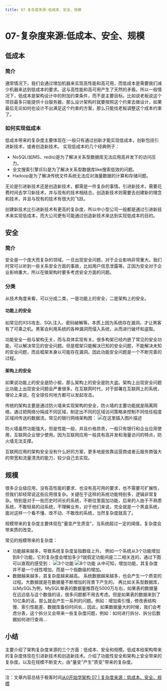 ```yaml
---
title: 07-复杂度来源:低成本、安全、规模
---
```

# 07-复杂度来源:低成本、安全、规模
## 低成本
### 简介
通常情况下，我们会通过增加机器来实现高性能和高可用，而低成本是需要我们减少机器来达到低成本的要求。这与高性能和高可用产生了天然的矛盾。所以一般情况下，低成本是架构设计中的附加约束条件，而不是主要目标。比如说老板说这个项目最多只能提供十台服务器，那么设计架构时就要按照这个约束去做设计，如果最后无论如何也设计不出满足这个约束的方案，那么只能找老板调整这个成本约束了。
### 如何实现低成本
低成本带来的复杂度主要体现在:一般只有通过创新才能实现低成本，创新包括引进新技术，或者创造新技术。
实现低成本的几个经典例子：
 - NoSQL(如MS、redis)是为了解决关系型数据库无法应用高并发下的访问压力。
 - 全文搜索引擎(ES)是为了解决关系型数据库like搜索低效的问题。
 - Hadoop是为了解决传统文件系统无法应对海量数据的计算和存储问题。
 
无论是引进新技术还是创造新技术，都需是一件复杂的事情。引进新技术，需要花费时间去学习新技术，并与现有的技术相结合。创造新技术则需要去创建新的理念和技术，并且与现有的技术有很大的飞跃。

创建新技术比引进新技术有更高的复杂度，所以中小型公司一般都是通过引进新技术来实现低成本，而大公司更有可能通过创造新技术来达到实现低成本的目的。
## 安全
### 简介
安全是一个庞大而复杂的领域，一旦出现安全问题，对于企业影响非常重大。我们时常可以听到一些关系安全方面的事故，比如用户信息泄露等。正因为安全对于企业影响重大，所以在做架构时要多考虑安全方面的问题。
### 分类
从技术角度来看，可以分成二类，一是功能上的安全，二是架构上的安全。

#### 功能上的安全
如常见的XSS攻击、SQL注入、密码破解等。本质上因为系统存在漏洞，才让黑客有了可乘之机。黑客会利用系统的各种漏洞而侵入系统，从而进行破坏和盗取。

功能安全一般与架构无关，而与具体实现有关。很多构架已经内嵌了常见的安全功能，可以解决常见的安全问题。但是框架只能解决已知的安全问题，不能解决未知的安全问题，而且框架本身以可能存在漏洞。因此功能安全问题是一个不断完善的过程。
#### 架构上的安全
如果说功能上的安全是防小偷，那么架构上的安全是防大盗。架构上出现安全问题比功能上出现安全问题会严重很多。在互联网时代，对于部署在互联网上的系统，理论上来说，在全球任何地方都可以发起攻击。

传统的架构主要是通过防火墙来实现架构的安全，防火墙的主要功能就是隔离网络，通过把网络分隔成不同区域，制定出不同的区域访问策略来控制不同信任程度区域间传送的数据流。常见的银行网络架构图：
![在这里插入图片描述](https://img-blog.csdn.net/20181023111449344?watermark/2/text/aHR0cHM6Ly9ibG9nLmNzZG4ubmV0L3hpYW94aXpoZQ==/font/5a6L5L2T/fontsize/400/fill/I0JBQkFCMA==/dissolve/70)

防火墙虽然功能强大，但是性能一般，并且价格昂贵，一般只有银行和企业应用使用，互联网企业很少使用。因为互联网应用一般具有高并发和海量访问的特点，防火墙无法支撑。

互联网应用的架构安全没有什么好的方案，更多地是依靠运营商或者云服务商强大的带宽和流量清洗的能力，较少自己去实现。

## 规模
很多企业级应用，没有高性能的要求、也没有高可用的要求，也不需要可扩展性，但我们却经常说这些应用很复杂。关键在于这样的系统功能特别多，逻辑非常复杂。特别是对于一些历史时间长的系统，不断往里面加功能，后来的人由于不熟悉系统，不敢轻易的动系统，不理解业务，对于他们来说，完全就是一个黑盒系统，面对这样一个看不懂、改不动、不敢改的系统，当然复杂度就高了。

规模带来的复杂度主要体现在"量变产生质变"。当系统超过一定的阈值，复杂度会带来质的改变。

常见的规模带来的复杂度：

 - 功能越来越多，导致系统复杂度呈指数级上升。
 例如一个系统从3个功能增加到8个功能，它的复杂度会增加多少?就假定功能间是二二相关连的，通过下图可以直观的感受到：
![3个功能](https://img-blog.csdn.net/20181023130943719?watermark/2/text/aHR0cHM6Ly9ibG9nLmNzZG4ubmV0L3hpYW94aXpoZQ==/font/5a6L5L2T/fontsize/400/fill/I0JBQkFCMA==/dissolve/70)
![8个功能](https://img-blog.csdn.net/20181023131019808?watermark/2/text/aHR0cHM6Ly9ibG9nLmNzZG4ubmV0L3hpYW94aXpoZQ==/font/5a6L5L2T/fontsize/400/fill/I0JBQkFCMA==/dissolve/70)
从中可知，增加功能，其复杂度并不是一个线性增加，而是一个指数级的增加。
- 数据越来越多，其复杂度越来越高。
系统数据越来越多，也会产生一个质变的过程。大数据就是在数据量不断增加的背景下产生的。
再比如关系型数据库，以MySQL为例，MySQL单表的数据量推荐在5000万左右，如果表的数据量在远远低与这个数值的话，很多问题都不用去考虑。但是如果表的数据来到了10亿条的话，那么就会产生一系列的问题。例如：增加索引慢，修改表结构慢、索引性能差、数据库备份时间长...
因此，如果数据量大的时候，我们会考虑分表，这个拆分又会带来一些复杂度问题，例如：如何进行拆分、拆分后数据如何进行查询...
## 小结
主要介绍了架构复杂度来源的三个方面：低成本、安全和规模。低成本给架构带来的复杂度体现在引进新技术和创造新技术。介绍了功能性安全和架构上安全带来的复杂度。以及在规模不断变大，由"量变"产生"质变"带来的复杂度。


---
注：文章内容总结于极客时间[从0开始学架构 07 | 复杂度来源：低成本、安全、规模](https://time.geekbang.org/column/article/6990)